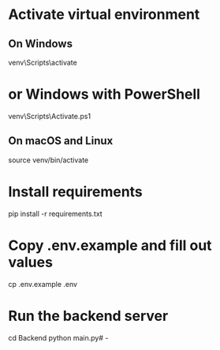 # Activate virtual environment  
## On Windows  
venv\Scripts\activate  
# or Windows with PowerShell
venv\Scripts\Activate.ps1
## On macOS and Linux  
source venv/bin/activate  

# Install requirements
pip install -r requirements.txt

# Copy .env.example and fill out values
cp .env.example .env

# Run the backend server
cd Backend
python main.py# -
